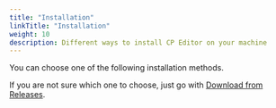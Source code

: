 ```yaml
---
title: "Installation"
linkTitle: "Installation"
weight: 10
description: Different ways to install CP Editor on your machine
---
```


You can choose one of the following installation methods.

If you are not sure which one to choose, just go with [Download from Releases](./download-from-releases/\_index.md).
